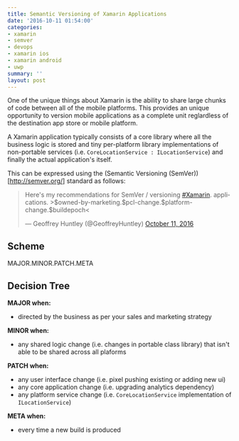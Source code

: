 ```yaml
---
title: Semantic Versioning of Xamarin Applications
date: '2016-10-11 01:54:00'
categories:
- xamarin
- semver
- devops
- xamarin ios
- xamarin android
- uwp
summary: ''
layout: post
---
```

One of the unique things about Xamarin is the ability to share large chunks of code between all of the mobile platforms. This provides an unique opportunity to version mobile applications as a complete unit reglardless of the destination app store or mobile platform. 

A Xamarin application typically consists of a core library where all the business logic is stored and tiny per-platform library implementations of non-portable services (i.e. `CoreLocationService : ILocationService`) and finally the actual application's itself.

This can be expressed using the (Semantic Versioning (SemVer))[http://semver.org/] standard as follows:

<blockquote class="twitter-tweet" data-lang="en"><p lang="en" dir="ltr">Here&#39;s my recommendations for SemVer / versioning <a href="https://twitter.com/hashtag/Xamarin?src=hash">#Xamarin</a>. applications. &gt;$owned-by-marketing.$pcl-change.$platform-change.$buildepoch&lt;</p>&mdash; Geoffrey Huntley (@GeoffreyHuntley) <a href="https://twitter.com/GeoffreyHuntley/status/785657050432798720">October 11, 2016</a></blockquote>
<script async src="//platform.twitter.com/widgets.js" charset="utf-8"></script>


## Scheme

MAJOR.MINOR.PATCH.META

## Decision Tree

**MAJOR when:**

- directed by the business as per your sales and marketing strategy

**MINOR when:**

- any shared logic change (i.e. changes in portable class library) that isn't able to be shared across all plaforms

**PATCH when:**

- any user interface change (i.e. pixel pushing existing or adding new ui)
- any core application change (i.e. upgrading analytics dependency) 
- any platform service change (i.e. `CoreLocationService` implementation of `ILocationService`)

**META when:**

- every time a new build is produced